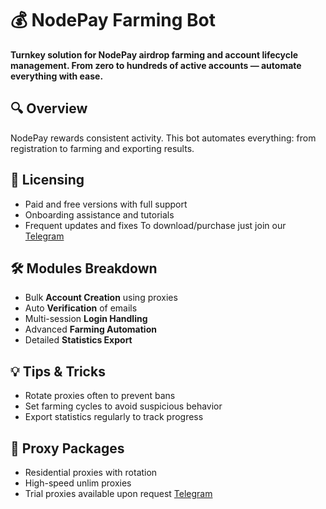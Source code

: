 # 💰 NodePay Farming Bot

**Turnkey solution for NodePay airdrop farming and account lifecycle management.
From zero to hundreds of active accounts — automate everything with ease.**



## 🔍 Overview

NodePay rewards consistent activity. This bot automates everything: from registration to farming and exporting results.



## 🔐 Licensing

- Paid and free versions with full support  
- Onboarding assistance and tutorials  
- Frequent updates and fixes
To download/purchase just join our [Telegram](https://t.me/+utl_qT3GVwsxODAy)


## 🛠 Modules Breakdown

- Bulk **Account Creation** using proxies  
- Auto **Verification** of emails 
- Multi-session **Login Handling**  
- Advanced **Farming Automation**  
- Detailed **Statistics Export**



## 💡 Tips & Tricks

- Rotate proxies often to prevent bans  
- Set farming cycles to avoid suspicious behavior  
- Export statistics regularly to track progress



## 🎁 Proxy Packages

- Residential proxies with rotation
- High-speed unlim proxies  
- Trial proxies available upon request
[Telegram](https://t.me/+utl_qT3GVwsxODAy)
